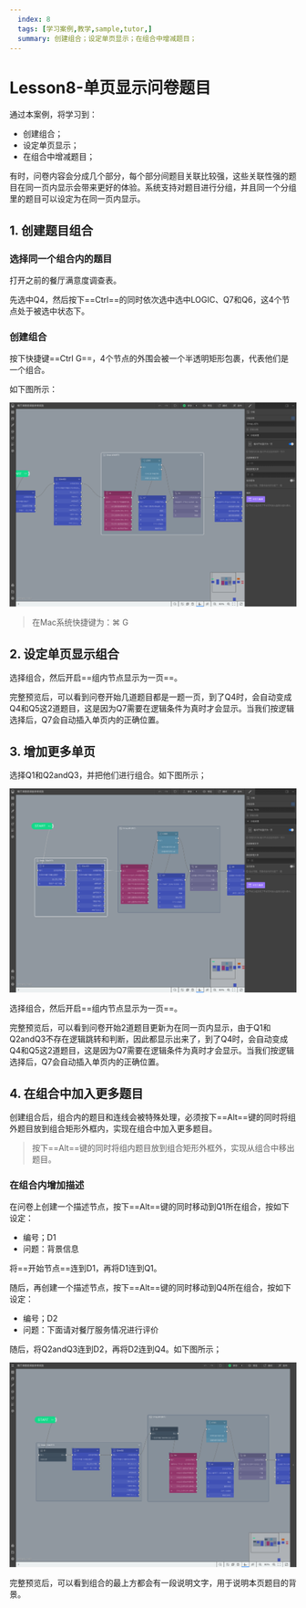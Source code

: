 ```yaml
---
  index: 8
  tags: [学习案例,教学,sample,tutor,]
  summary: 创建组合；设定单页显示；在组合中增减题目；
---
```




# Lesson8-单页显示问卷题目

通过本案例，将学习到：

+ 创建组合；
+ 设定单页显示；
+ 在组合中增减题目；

有时，问卷内容会分成几个部分，每个部分间题目关联比较强，这些关联性强的题目在同一页内显示会带来更好的体验。系统支持对题目进行分组，并且同一个分组里的题目可以设定为在同一页内显示。



## 1. 创建题目组合

### 选择同一个组合内的题目

打开之前的餐厅满意度调查表。

先选中Q4，然后按下==Ctrl==的同时依次选中选中LOGIC、Q7和Q6，这4个节点处于被选中状态下。

### 创建组合

按下快捷键==Ctrl G==，4个节点的外围会被一个半透明矩形包裹，代表他们是一个组合。

如下图所示：

![08separatePage01](assets/08separatePage/08separatePage01.png)

> 在Mac系统快捷键为：⌘ G

## 2. 设定单页显示组合

选择组合，然后开启==组内节点显示为一页==。

完整预览后，可以看到问卷开始几道题目都是一题一页，到了Q4时，会自动变成Q4和Q5这2道题目，这是因为Q7需要在逻辑条件为真时才会显示。当我们按逻辑选择后，Q7会自动插入单页内的正确位置。

## 3. 增加更多单页

选择Q1和Q2andQ3，并把他们进行组合。如下图所示；

![08separatePage02](assets/08separatePage/08separatePage02.png)

选择组合，然后开启==组内节点显示为一页==。

完整预览后，可以看到问卷开始2道题目更新为在同一页内显示，由于Q1和Q2andQ3不存在逻辑跳转和判断，因此都显示出来了，到了Q4时，会自动变成Q4和Q5这2道题目，这是因为Q7需要在逻辑条件为真时才会显示。当我们按逻辑选择后，Q7会自动插入单页内的正确位置。

## 4. 在组合中加入更多题目

创建组合后，组合内的题目和连线会被特殊处理，必须按下==Alt==键的同时将组外题目放到组合矩形外框内，实现在组合中加入更多题目。

>  按下==Alt==键的同时将组内题目放到组合矩形外框外，实现从组合中移出题目。

### 在组合内增加描述

在问卷上创建一个描述节点，按下==Alt==键的同时移动到Q1所在组合，按如下设定：

+ 编号；D1
+ 问题：背景信息

将==开始节点==连到D1，再将D1连到Q1。

随后，再创建一个描述节点，按下==Alt==键的同时移动到Q4所在组合，按如下设定：

+ 编号；D2
+ 问题：下面请对餐厅服务情况进行评价

随后，将Q2andQ3连到D2，再将D2连到Q4。如下图所示；

![08separatePage03](assets/08separatePage/08separatePage03.png)

完整预览后，可以看到组合的最上方都会有一段说明文字，用于说明本页题目的背景。
